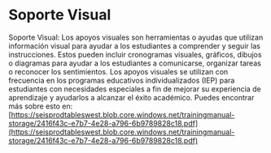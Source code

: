 # Soporte Visual
Soporte Visual: Los apoyos visuales son herramientas o ayudas que utilizan información visual para ayudar a los estudiantes a comprender y seguir las instrucciones. Estos pueden incluir cronogramas visuales, gráficos, dibujos o diagramas para ayudar a los estudiantes a comunicarse, organizar tareas o reconocer los sentimientos. Los apoyos visuales se utilizan con frecuencia en los programas educativos individualizados (IEP) para estudiantes con necesidades especiales a fin de mejorar su experiencia de aprendizaje y ayudarlos a alcanzar el éxito académico.
Puedes encontrar más sobre esto en: [https://seisprodtableswest.blob.core.windows.net/trainingmanual-storage/2416f43c-e7b7-4e28-a796-6b9789828c18.pdf](https://seisprodtableswest.blob.core.windows.net/trainingmanual-storage/2416f43c-e7b7-4e28-a796-6b9789828c18.pdf)